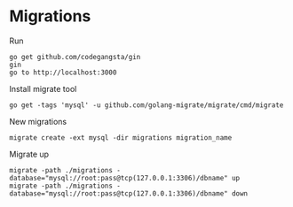 # Migrations

Run
```
go get github.com/codegangsta/gin
gin
go to http://localhost:3000 
```

Install migrate tool
```
go get -tags 'mysql' -u github.com/golang-migrate/migrate/cmd/migrate
```

New migrations
```
migrate create -ext mysql -dir migrations migration_name
```

Migrate up
```
migrate -path ./migrations -database="mysql://root:pass@tcp(127.0.0.1:3306)/dbname" up
migrate -path ./migrations -database="mysql://root:pass@tcp(127.0.0.1:3306)/dbname" down
```